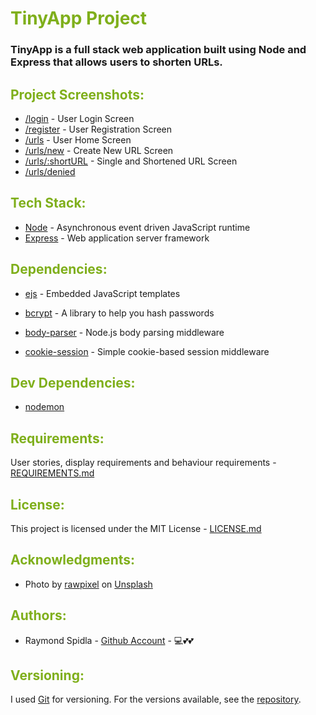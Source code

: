 # <span style="color:#7FAF1B">TinyApp Project</span>

### TinyApp is a full stack web application built using Node and Express that allows users to shorten URLs.

## <span style="color:#7FAF1B">Project Screenshots:</span>
* [/login](https://github.com/RSpidla/tinyApp_version_2/blob/master/docs/login.jpg?raw=true) - User Login Screen
* [/register](https://github.com/RSpidla/tinyApp_version_2/blob/master/docs/register.jpg?raw=true) - User Registration Screen
* [/urls](https://github.com/RSpidla/tinyApp_version_2/blob/master/docs/urls_index.jpg?raw=true) - User Home Screen
* [/urls/new](https://github.com/RSpidla/tinyApp_version_2/blob/master/docs/urls_new.jpg?raw=true) - Create New URL Screen
* [/urls/:shortURL](https://github.com/RSpidla/tinyApp_version_2/blob/master/docs/urls_show.jpg?raw=true) - Single and Shortened URL Screen
* [/urls/denied](https://raw.githubusercontent.com/RSpidla/tinyApp_version_2/feature/front-end/docs/urls_denied.jpg)

## <span style="color:#7FAF1B">Tech Stack:</span>

* [Node](http://www.dropwizard.io/1.0.2/docs/) - Asynchronous event driven JavaScript runtime
* [Express](http://expressjs.com/) - Web application server framework

## <span style="color:#7FAF1B">Dependencies:</span>


* [ejs](https://github.com/mde/ejs) - Embedded JavaScript templates
* [bcrypt](https://github.com/kelektiv/node.bcrypt.js#read) - A library to help you hash passwords
* [body-parser](https://github.com/expressjs/body-parser#readme) - Node.js body parsing middleware

* [cookie-session](https://github.com/expressjs/cookie-session#readme) - Simple cookie-based session middleware


## <span style="color:#7FAF1B">Dev Dependencies:</span>
* [nodemon](https://nodemon.io/)

<!-- See also the list of [contributors](https://github.com/your/project/contributors) who participated in this project. -->

## <span style="color:#7FAF1B">Requirements:</span>

User stories, display requirements and behaviour requirements - [REQUIREMENTS.md](REQUIREMENTS.md)

## <span style="color:#7FAF1B">License:</span>

This project is licensed under the MIT License - [LICENSE.md](LICENSE.md)

## <span style="color:#7FAF1B">Acknowledgments:</span>

* Photo by [rawpixel](https://unsplash.com/@rawpixel/) on [Unsplash](https://unsplash.com)

## <span style="color:#7FAF1B">Authors:</span>

* Raymond Spidla - [Github Account](https://github.com/RSpidla) - :computer::two_hearts::two_hearts:

## <span style="color:#7FAF1B">Versioning:</span>

I used [Git](https://git-scm.com/) for versioning. For the versions available, see the [repository](https://github.com/RSpidla/tinyApp_version_2). 
